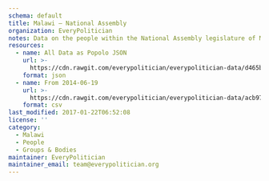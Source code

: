 ```yaml
---
schema: default
title: Malawi — National Assembly
organization: EveryPolitician
notes: Data on the people within the National Assembly legislature of Malawi.
resources:
  - name: All Data as Popolo JSON
    url: >-
      https://cdn.rawgit.com/everypolitician/everypolitician-data/d465b16d4c7255b518882bba6d7d5e368b27331f/data/Malawi/Assembly/ep-popolo-v1.0.json
    format: json
  - name: From 2014-06-19
    url: >-
      https://cdn.rawgit.com/everypolitician/everypolitician-data/acb977a472973ee1e98caf64b10a630ebbcde6cb/data/Malawi/Assembly/term-2014.csv
    format: csv
last_modified: 2017-01-22T06:52:08
license: ''
category:
  - Malawi
  - People
  - Groups & Bodies
maintainer: EveryPolitician
maintainer_email: team@everypolitician.org
---
```

